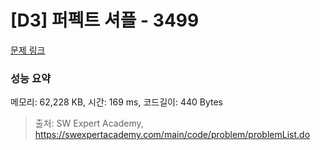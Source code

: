 # [D3] 퍼펙트 셔플 - 3499 

[문제 링크](https://swexpertacademy.com/main/code/problem/problemDetail.do?contestProbId=AWGsRbk6AQIDFAVW) 

### 성능 요약

메모리: 62,228 KB, 시간: 169 ms, 코드길이: 440 Bytes



> 출처: SW Expert Academy, https://swexpertacademy.com/main/code/problem/problemList.do
